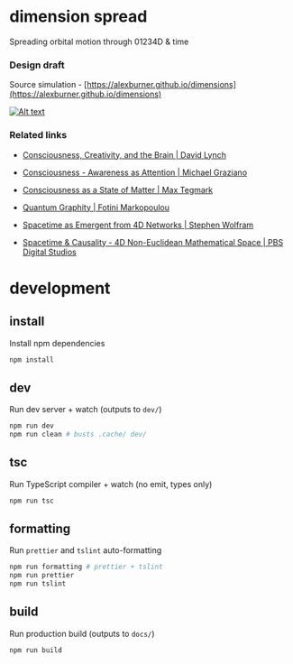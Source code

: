 # dimension spread

Spreading orbital motion through 01234D & time

### Design draft

Source simulation - [https://alexburner.github.io/dimensions](https://alexburner.github.io/dimensions)

[![Alt text](https://i.imgur.com/vMd7suLl.png 'Optional title')](https://i.imgur.com/vMd7suL.png)

### Related links

- [Consciousness, Creativity, and the Brain | David Lynch](https://www.youtube.com/watch?v=z2UHLMVr4vg&feature=youtu.be&t=41)

- [Consciousness - Awareness as Attention | Michael Graziano](https://aeon.co/essays/how-consciousness-works-and-why-we-believe-in-ghosts)

- [Consciousness as a State of Matter | Max Tegmark](https://medium.com/the-physics-arxiv-blog/why-physicists-are-saying-consciousness-is-a-state-of-matter-like-a-solid-a-liquid-or-a-gas-5e7ed624986d)

- [Quantum Graphity | Fotini Markopoulou](http://nautil.us/issue/32/space/lets-rethink-space)

- [Spacetime as Emergent from 4D Networks | Stephen Wolfram](http://blog.stephenwolfram.com/2015/12/what-is-spacetime-really/)

- [Spacetime & Causality - 4D Non-Euclidean Mathematical Space | PBS Digital Studios](https://www.youtube.com/watch?v=YycAzdtUIko)

# development

## install

Install npm dependencies

```sh
npm install
```

## dev

Run dev server + watch (outputs to `dev/`)

```sh
npm run dev
npm run clean # busts .cache/ dev/
```

## tsc

Run TypeScript compiler + watch (no emit, types only)

```sh
npm run tsc
```

## formatting

Run `prettier` and `tslint` auto-formatting

```sh
npm run formatting # prettier + tslint
npm run prettier
npm run tslint
```

## build

Run production build (outputs to `docs/`)

```sh
npm run build
```
